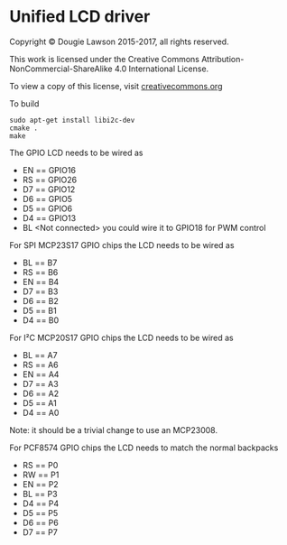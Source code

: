 Unified LCD driver
==================

Copyright &copy; Dougie Lawson 2015-2017, all rights reserved.
 
This work is licensed under the Creative Commons Attribution-NonCommercial-ShareAlike 4.0 International License.
 
 To view a copy of this license, visit [creativecommons.org]
   
[creativecommons.org]:http://creativecommons.org/licenses/by-nc-sa/4.0/deed.en_GB.  

To build
```
sudo apt-get install libi2c-dev
cmake .
make
```
The GPIO LCD needs to be wired as

* EN == GPIO16
* RS == GPIO26
* D7 == GPIO12
* D6 == GPIO5
* D5 == GPIO6
* D4 == GPIO13
* BL &lt;Not connected&gt; you could wire it to GPIO18 for PWM control
 
For SPI MCP23S17 GPIO chips the LCD needs to be wired as

* BL == B7
* RS == B6
* EN == B4
* D7 == B3
* D6 == B2
* D5 == B1
* D4 == B0

For I²C MCP20S17 GPIO chips the LCD needs to be wired as

* BL == A7
* RS == A6
* EN == A4
* D7 == A3
* D6 == A2
* D5 == A1
* D4 == A0

Note: it should be a trivial change to use an MCP23008.

For PCF8574 GPIO chips the LCD needs to match the normal backpacks

* RS == P0
* RW == P1
* EN == P2
* BL == P3
* D4 == P4
* D5 == P5
* D6 == P6
* D7 == P7


